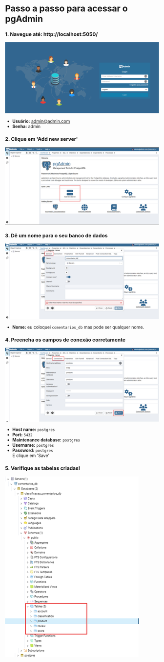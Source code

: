 # Passo a passo para acessar o pgAdmin

### 1. Navegue até: http://localhost:5050/
![pg-admin-login](image.png) 

- **Usuário:** admin@admin.com
- **Senha:** admin

### 2. Clique em 'Add new server'
![pagina-inicial](image-1.png)

### 3. Dê um nome para o seu banco de dados
![conexao-1](image-2.png)
- **Nome:** eu coloquei `comentarios_db` mas pode ser qualquer nome.

### 4. Preencha os campos de conexão corretamente
![conexao-2](image-4.png)
- **Host name:** `postgres`
- **Port:** `5432`
- **Maintenance database:** `postgres`
- **Username:** `postgres`
- **Password:** `postgres`\
E clique em 'Save'

### 5. Verifique as tabelas criadas!
![schemas](image-5.png)
